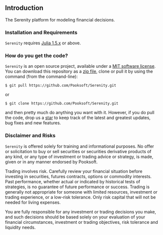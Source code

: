 ## Introduction
The Serenity platform for modeling financial decisions.  

### Installation and Requirements
``Serenity`` requires [Julia 1.5.x](https://julialang.org/downloads/) or above. 

### How do you get the code?
``Serenity`` is an open source project, 
available under a [MIT software license](https://github.com/Pooksoft/PooksoftAssetModelingKit.jl/blob/master/LICENSE).
You can download this repository as a [zip file](https://en.wikipedia.org/wiki/Zip_(file_format)), clone or pull it by using the command (from the command-line):

	$ git pull https://github.com/Pooksoft/Serenity.git

or

	$ git clone https://github.com/Pooksoft/Serenity.git

and then pretty much do anything you want with it. However, if you do pull the code, drop us a 
[star](https://docs.github.com/en/free-pro-team@latest/github/getting-started-with-github/saving-repositories-with-stars) to keep track of the latest and greatest updates, bug fixes and new features.

### Disclaimer and Risks
``Serenity`` is offered solely for training and  informational purposes. No offer or solicitation to buy or sell securities or securities derivative products of any kind, or any type of investment or trading advice or strategy,  is made, given or in any manner endorsed by Pooksoft. 

Trading involves risk. Carefully review your financial situation before investing in securities, futures contracts, options or commodity interests. Past performance, whether actual or indicated by historical tests of strategies, is no guarantee of future performance or success. Trading is generally not appropriate for someone with limited resources, investment or trading experience, or a low-risk tolerance.  Only risk capital that will not be needed for living expenses.

You are fully responsible for any investment or trading decisions you make, and such decisions should be based solely on your evaluation of your financial circumstances, investment or trading objectives, risk tolerance and liquidity needs. 